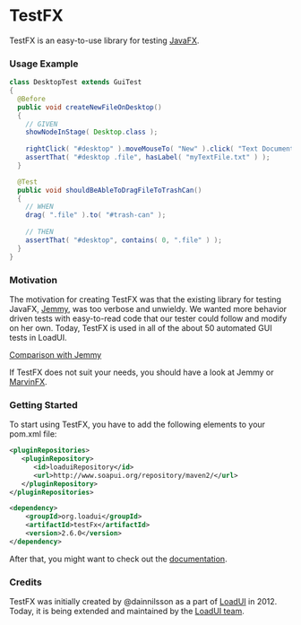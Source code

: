 TestFX
======

TestFX is an easy-to-use library for testing [JavaFX][2].

### Usage Example

```java
class DesktopTest extends GuiTest
{
  @Before
  public void createNewFileOnDesktop()
  {
    // GIVEN
    showNodeInStage( Desktop.class );
  
    rightClick( "#desktop" ).moveMouseTo( "New" ).click( "Text Document" ).type( "myTextfile.txt" ).push( ENTER );
    assertThat( "#desktop .file", hasLabel( "myTextFile.txt" ) );
  }

  @Test
  public void shouldBeAbleToDragFileToTrashCan()
  {
    // WHEN
    drag( ".file" ).to( "#trash-can" );
    
    // THEN
    assertThat( "#desktop", contains( 0, ".file" ) );
  }
}
```

### Motivation
The motivation for creating TestFX was that the existing library for testing JavaFX, [Jemmy][1], was
too verbose and unwieldy. We wanted more behavior driven tests with easy-to-read code that our tester could follow and modify on her own.
Today, TestFX is used in all of the about 50 automated GUI tests in LoadUI.

[Comparison with Jemmy][4]

If TestFX does not suit your needs, you should have a look at Jemmy or [MarvinFX][6].

### Getting Started
To start using TestFX, you have to add the following elements to your pom.xml file:
```XML
<pluginRepositories>
   <pluginRepository>
      <id>loaduiRepository</id>
      <url>http://www.soapui.org/repository/maven2/</url>
   </pluginRepository>
</pluginRepositories>
```
```XML
<dependency>
    <groupId>org.loadui</groupId>
    <artifactId>testFx</artifactId>
    <version>2.6.0</version>
</dependency>
```
After that, you might want to check out the [documentation][7].

### Credits
TestFX was initially created by @dainnilsson as a part of [LoadUI][2] in 2012. Today, it is being extended
and maintained by the [LoadUI team][5].

[1]: https://jemmy.java.net/              "Jemmy website"
[2]: https://github.com/SmartBear/loadui  "LoadUI project at Github"
[3]: http://www.oracle.com/technetwork/java/javafx/overview/index.html "JavaFX website"
[4]: https://github.com/SmartBear/TestFX/wiki/Comparison-with-Jemmy "Comparison with Jemmy"
[5]: https://github.com/SmartBear/loadui/graphs/contributors "Contributors of LoadUI"
[6]: https://github.com/guigarage/MarvinFX "MarvinFX's project page on Github"
[7]: https://github.com/SmartBear/TestFX/wiki/Documentation "Documentation"
